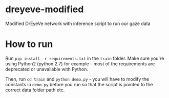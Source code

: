 # dreyeve-modified
Modified DrEyeVe network with inference script to run our gaze data

# How to run
Run `pip install -r requirements.txt` in the `train` folder. Make sure you're using Python2 (python 2.7) for example - most of the requirements are deprecated or unavailable with Python.

Then, run `cd train` and `python demo.py` - you will have to modify the constants in `demo.py` before you run so that the script is pointed to the correct data folder path etc.
